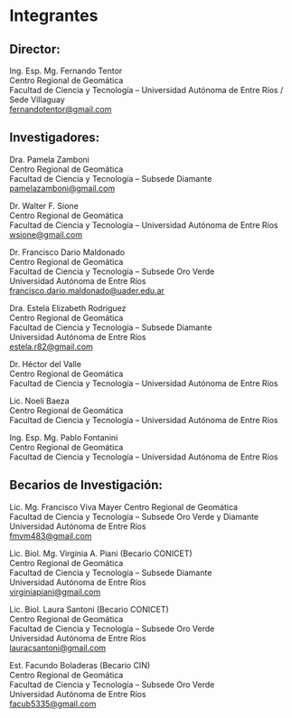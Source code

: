 # Integrantes
## Director:

Ing. Esp. Mg. Fernando Tentor  
Centro Regional de Geomática  
Facultad de Ciencia y Tecnología – Universidad Autónoma de Entre Ríos / Sede Villaguay  
fernandotentor@gmail.com  
 
## Investigadores:

Dra. Pamela Zamboni  
Centro Regional de Geomática  
Facultad de Ciencia y Tecnología – Subsede Diamante  
pamelazamboni@gmail.com  

Dr. Walter F. Sione  
Centro Regional de Geomática  
Facultad de Ciencia y Tecnología – Universidad Autónoma de Entre Ríos  
wsione@gmail.com  

Dr. Francisco Dario Maldonado  
Centro Regional de Geomática  
Facultad de Ciencia y Tecnología – Subsede Oro Verde  
Universidad Autónoma de Entre Ríos  
francisco.dario.maldonado@uader.edu.ar  

Dra. Estela Elizabeth Rodriguez  
Centro Regional de Geomática  
Facultad de Ciencia y Tecnología – Subsede Diamante  
Universidad Autónoma de Entre Ríos  
estela.r82@gmail.com  

Dr. Héctor del Valle  
Centro Regional de Geomática  
Facultad de Ciencia y Tecnología – Universidad Autónoma de Entre Ríos  

Lic. Noelí Baeza  
Centro Regional de Geomática  
Facultad de Ciencia y Tecnología – Universidad Autónoma de Entre Ríos  

Ing. Esp. Mg. Pablo Fontanini  
Centro Regional de Geomática  
Facultad de Ciencia y Tecnología – Universidad Autónoma de Entre Ríos  

## Becarios de Investigación:

Lic. Mg. Francisco Viva Mayer 
Centro Regional de Geomática  
Facultad de Ciencia y Tecnología – Subsede Oro Verde y Diamante  
Universidad Autónoma de Entre Ríos  
fmvm483@gmail.com

Lic. Biol. Mg. Virginia A. Piani (Becario CONICET)  
Centro Regional de Geomática  
Facultad de Ciencia y Tecnología – Subsede Diamante  
Universidad Autónoma de Entre Ríos  
virginiapiani@gmail.com  

Lic. Biol. Laura Santoni (Becario CONICET)  
Centro Regional de Geomática  
Facultad de Ciencia y Tecnología – Subsede Oro Verde  
Universidad Autónoma de Entre Ríos  
lauracsantoni@gmail.com  

Est. Facundo Boladeras (Becario CIN)  
Centro Regional de Geomática  
Facultad de Ciencia y Tecnología – Subsede Oro Verde  
Universidad Autónoma de Entre Ríos  
facub5335@gmail.com  
